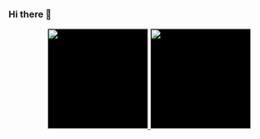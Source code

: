 ### Hi there 👋

<div align="center">
  <a href="https://github.com/MaxwellAt">
  <img height="180em" src="https://github-readme-stats.vercel.app/api?username=MaxwellAt&show_icons=true&theme=onedarkpro&include_all_commits=true&count_private=true" style='background-color:black'/>
  <img height="180em" src="https://github-readme-stats.vercel.app/api/top-langs/?username=MaxwellAt&layout=compact&langs_count=10&theme=onedarkpro" style='background-color:black'/>
</div>

<!--
**MaxwellAt/MaxwellAt** is a ✨ _special_ ✨ repository because its `README.md` (this file) appears on your GitHub profile.

Here are some ideas to get you started:

- 🔭 I’m currently working on ...
- 🌱 I’m currently learning ...
- 👯 I’m looking to collaborate on ...
- 🤔 I’m looking for help with ...
- 💬 Ask me about ...
- 📫 How to reach me: ...
- 😄 Pronouns: ...
- ⚡ Fun fact: ...
-->
